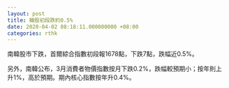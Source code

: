 ```yaml
---
layout: post
title: 韓股初段跌約0.5%
date: 2020-04-02 08:18:11.000000000 +08:00
categories: rthk
---
```


南韓股市下跌，首爾綜合指數初段報1678點，下跌7點，跌幅近0.5%。

另外，南韓公布，3月消費者物價指數按月下跌0.2%，跌幅較預期小；按年則上升1%，高於預期。期內核心指數按年升0.4%。
